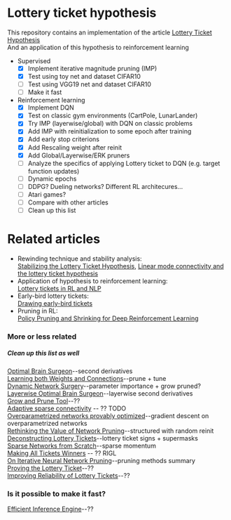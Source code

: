 # Lottery ticket hypothesis
This repository contains an implementation of the article [Lottery Ticket Hypothesis](https://arxiv.org/abs/1803.03635)  
And an application of this hypothesis to reinforcement learning
 - Supervised 
    - [x] Implement iterative magnitude pruning (IMP)  
    - [x] Test using toy net and dataset CIFAR10  
    - [ ] Test using VGG19 net and dataset CIFAR10  
    - [ ] Make it fast  
 - Reinforcement learning  
    - [x] Implement DQN  
    - [x] Test on classic gym environments (CartPole, LunarLander)   
    - [x] Try IMP (layerwise/global) with DQN on classic problems  
    - [x] Add IMP with reinitialization to some epoch after training  
    - [x] Add early stop criterions  
    - [x] Add Rescaling weight after reinit  
    - [x] Add Global/Layerwise/ERK pruners  
    - [ ] Analyze the specifics of applying Lottery ticket to DQN (e.g. target function updates)  
    - [ ] Dynamic epochs  
    - [ ] DDPG? Dueling networks? Different RL architecures...  
    - [ ] Atari games?  
    - [ ] Compare with other articles
    - [ ] Clean up this list  

# Related articles
- Rewinding technique and stability analysis:  
[Stabilizing the Lottery Ticket Hypothesis](https://arxiv.org/abs/1903.01611), [Linear mode connectivity and the lottery ticket hypothesis](https://arxiv.org/abs/1912.05671)  
- Application of hypothesis to reinforcement learning:  
[Lottery tickets in RL and NLP](https://arxiv.org/abs/1906.02768)  
- Early-bird lottery tickets:  
[Drawing early-bird tickets](https://arxiv.org/abs/1909.11957)  
- Pruning in RL:  
[Policy Pruning and Shrinking for Deep Reinforcement Learning](https://arxiv.org/abs/2001.05012)  


### More or less related
##### Clean up this list as well
[Optimal Brain Surgeon](https://papers.nips.cc/paper/647-second-order-derivatives-for-network-pruning-optimal-brain-surgeon)--second derivatives  
[Learning both Weights and Connections](https://arxiv.org/abs/1506.02626)--prune + tune  
[Dynamic Network Surgery](https://arxiv.org/abs/1608.04493)--parameter importance + grow pruned?  
[Layerwise Optimal Brain Surgeon](https://arxiv.org/abs/1705.07565)--layerwise second derivatives  
[Grow and Prune Tool](https://arxiv.org/abs/1711.02017)--??  
[Adaptive sparse connectivity](https://www.nature.com/articles/s41467-018-04316-3) -- ?? TODO  
[Overparametrized networks provably optimized](https://arxiv.org/abs/1810.02054)--gradient descent on overparametrized networks  
[Rethinking the Value of Network Pruning](https://arxiv.org/abs/1810.05270)--structured with random reinit  
[Deconstructing Lottery Tickets](https://arxiv.org/abs/1905.01067)--lottery ticket signs + supermasks  
[Sparse Networks from Scratch](https://arxiv.org/abs/1907.04840)--sparse momentum  
[Making All Tickets Winners](https://arxiv.org/pdf/1911.11134.pdf) -- ?? RIGL  
[On Iterative Neural Network Pruning](https://arxiv.org/abs/2001.05050)--pruning methods summary  
[Proving the Lottery Ticket](https://arxiv.org/abs/2002.00585)--??  
[Improving Reliability of Lottery Tickets](https://arxiv.org/abs/2002.03875)--??  

### Is it possible to make it fast?
[Efficient Inference Engine](https://arxiv.org/abs/1602.01528)--??  
